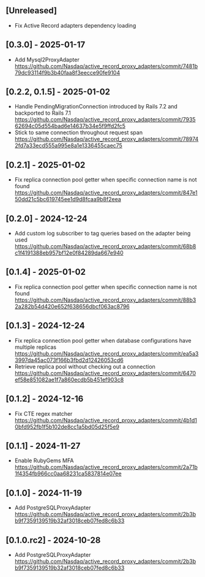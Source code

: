 ## [Unreleased]

- Fix Active Record adapters dependency loading

## [0.3.0] - 2025-01-17

- Add Mysql2ProxyAdapter https://github.com/Nasdaq/active_record_proxy_adapters/commit/7481b79dc93114f9b3b40faa8f3eecce90fe9104

## [0.2.2, 0.1.5] - 2025-01-02

- Handle PendingMigrationConnection introduced by Rails 7.2 and backported to Rails 7.1 https://github.com/Nasdaq/active_record_proxy_adapters/commit/793562694c05d554bad6e14637b34e5f9ffd2fc5
- Stick to same connection throughout request span https://github.com/Nasdaq/active_record_proxy_adapters/commit/789742fd7a33ecd555a995e8a1e1336455caec75

## [0.2.1] - 2025-01-02

- Fix replica connection pool getter when specific connection name is not found https://github.com/Nasdaq/active_record_proxy_adapters/commit/847e150dd21c5bc619745ee1d9d8fcaa9b8f2eea

## [0.2.0] - 2024-12-24

- Add custom log subscriber to tag queries based on the adapter being used https://github.com/Nasdaq/active_record_proxy_adapters/commit/68b8c1f4191388eb957bf12e0f84289da667e940

## [0.1.4] - 2025-01-02

- Fix replica connection pool getter when specific connection name is not found https://github.com/Nasdaq/active_record_proxy_adapters/commit/88b32a282b54d420e652f638656dbcf063ac8796

## [0.1.3] - 2024-12-24

- Fix replica connection pool getter when database configurations have multiple replicas https://github.com/Nasdaq/active_record_proxy_adapters/commit/ea5a33997da45ac073f166b3fbd2d12426053cd6
- Retrieve replica pool without checking out a connection https://github.com/Nasdaq/active_record_proxy_adapters/commit/6470ef58e851082ae1f7a860ecdb5b451ef903c8

## [0.1.2] - 2024-12-16

- Fix CTE regex matcher https://github.com/Nasdaq/active_record_proxy_adapters/commit/4b1d10bfd952fb1f5b102de8cc1a5bd05d25f5e9

## [0.1.1] - 2024-11-27

- Enable RubyGems MFA https://github.com/Nasdaq/active_record_proxy_adapters/commit/2a71b1f4354fb966cc0aa68231ca5837814e07ee

## [0.1.0] - 2024-11-19

- Add PostgreSQLProxyAdapter https://github.com/Nasdaq/active_record_proxy_adapters/commit/2b3bb9f7359139519b32af3018ceb07fed8c6b33

## [0.1.0.rc2] - 2024-10-28

- Add PostgreSQLProxyAdapter https://github.com/Nasdaq/active_record_proxy_adapters/commit/2b3bb9f7359139519b32af3018ceb07fed8c6b33

